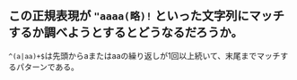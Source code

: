 ## この正規表現が `"aaaa(略)!` といった文字列にマッチするか調べようとするとどうなるだろうか。

`^(a|aa)+$`は先頭からaまたはaaの繰り返しが1回以上続いて、末尾までマッチするパターンである。
